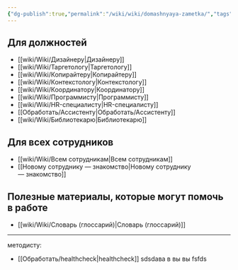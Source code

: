 ```yaml
---
{"dg-publish":true,"permalink":"/wiki/wiki/domashnyaya-zametka/","tags":["gardenEntry"]}
---
```


## Для должностей
- [[wiki/Wiki/Дизайнеру\|Дизайнеру]]
- [[wiki/Wiki/Таргетологу\|Таргетологу]]
- [[wiki/Wiki/Копирайтеру\|Копирайтеру]]
- [[wiki/Wiki/Контекстологу\|Контекстологу]]
- [[wiki/Wiki/Координатору\|Координатору]]
- [[wiki/Wiki/Программисту\|Программисту]]
- [[wiki/Wiki/HR-специалисту\|HR-специалисту]]
- [[Обработать/Ассистенту\|Обработать/Ассистенту]]
- [[wiki/Wiki/Библиотекарю\|Библиотекарю]]

## Для всех сотрудников
- [[wiki/Wiki/Всем сотрудникам\|Всем сотрудникам]]
- [[Новому сотруднику — знакомство\|Новому сотруднику — знакомство]]

## Полезные материалы, которые могут помочь в работе
- [[wiki/Wiki/Словарь (глоссарий)\|Словарь (глоссарий)]]

---
методисту: 
- [[Обработать/healthcheck\|healthcheck]] 
sdsdава  в вы вы fsfds


